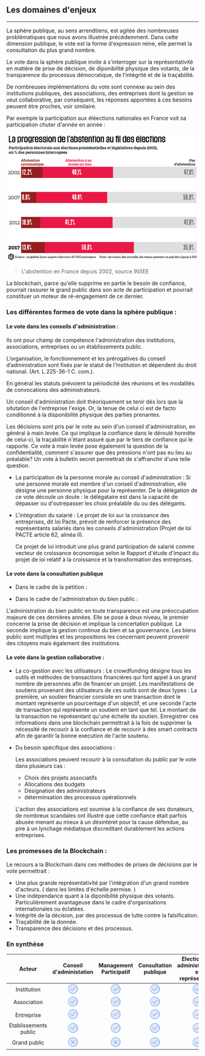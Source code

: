 ## Les domaines d'enjeux
---

La sphère publique, au sens arrendtiens, est agitée des nombreuses problématiques que nous avons illustrée précédemment. Dans cette dimension publique, le vote est la forme d'expression reine, elle permet la consultation du plus grand nombre. 

Le vote dans la sphère publique invite à s'interroger sur la représentativité en matière de prise de décision, de diponibilité physique des votants, de la transparence du processus démocratique, de l'intégrité et de la traçabilité. 

De nombreuses implémentations du vote sont connexe au sein des institutions publiques, des associations, des entreprises dont la gestion se veut collaborative, par conséquent, les réponses apportées à ces besoins peuvent ètre proches, voir similaire.

Par exemple la participation aux éléections nationales en France voit sa participation chuter d'année en année : 

![](../../images/abstention-france.png)
>
> L'abstention en France depuis 2002, source INSEE

La blockchain, parce qu'elle supprime en partie le besoin de confiance, pourrait rassurer le grand public dans son acte de participation et pourrait constituer un moteur de ré-engagement de ce dernier.

### Les différentes formes de vote dans la sphère publique : 

#### Le vote dans les conseils d'administration :

Ils ont pour champ de compétence l'administration des institutions, associations, entreprises ou un établissements public.

L’organisation, le fonctionnement et les prérogatives du conseil d’administration sont fixés par le statut de l'institution et dépendent du droit national. (Art. L.225-36-1 C. com.).

En général les statuts prévoient la périodicité des réunions et les modalités de convocations des administrateurs. 

Un conseil d'administration doit théoriquement se tenir dès lors que la situtation de l'entreprise l'exige. Or, la tenue de celui ci est de facto conditionné à la disponibilité physique des parties prenantes.  

Les décisions sont pris par le vote au sein d'un conseil d'administration, en général à main levée. Ce qui implique la confiance dans le déroulé honnête de celui-ci, la traçabilité n'étant assuré que par le tiers de confiance qui le rapporte. Ce vote à main levée pose également la question de la confidentialité, comment s'assurer que des pressions n'ont pas eu lieu au préalable? Un vote à bulletin secret permettrait de s'affranchir d'une telle question.

* La participation de la personne morale au conseil d'administration :
    Si une personne morale est membre d'un conseil d'administration, elle désigne une personne physique pour la représenter. De la délégation de ce vote découle un doute : le délégataire est dans la capacité de dépasser ou d'outrepasser les choix préalable du ou des délégants.

* L'intégration du salarié : 
    Le projet de loi sur la croissance des entreprises, dit loi Pacte, prévoit de renforcer la présence des représentants salariés dans les conseils d'administration (Projet de loi PACTE article 62, alinéa II). 
    
   Ce projet de loi introduit une plus grand participation de salarié comme vecteur de croissance économique selon le Rapport d'étude d'impact du projet de loi relatif à la croissance et la transformation des entreprises.
    
#### Le vote dans la consultation publique

* Dans le cadre de la pétition :

* Dans le cadre de l'administration du bien public : 

L'administration du bien public en toute transparence est une préoccupation majeure de ces dernières années. Elle se pose à deux niveau, le premier concerne la prise de décision  et  implique la concertation publique. La seconde implique la gestion continue du bien et sa gouvernance. Les biens public sont mutliples et les propositions les concernant peuvent provenir des citoyens mais également des institutions.

#### Le vote dans la gestion collaborative :

* La co-gestion avec les utilisateurs : 
    Le crowdfunding désigne tous les outils et méthodes de transactions financières qui font appel à   un grand nombre de personnes afin de financer un projet. Les manifestations de soutiens provenant des utilisateurs de ces outils sont de deux types : La première, un soutien financier consiste en une transaction dont le montant représente un pourcentage d'un objectif, et une seconde l'acte de transaction qui représente un soutient en tant que tel. Le montant de la transaction ne représentant qu'une échelle du soutien. Enregistrer ces informations dans une blockchain permettrait à la fois de supprimer la nécessité de recourir à la confiance et de recourir à des smart contracts afin de garantir la bonne execution de l'acte soutenu. 

* Du besoin spécifique des associations :

    Les associations peuvent recourir à la consultation du public par le vote dans plusieurs cas : 
    * Choix des projets associatifs
    * Allocations des budgets
    * Désignation des administrateurs
    * déterminsation des processus opérationnels
    
    L'action des associations est soumise à la confiance de ses donateurs, de nombreux scandales ont illustré que cette confiance était parfois abusée menant au mieux à un désintéret pour la cause défendue, au pire à un lynchage médiatique discreditant durablement les actions entreprises.

### Les promesses de la Blockchain : 

Le recours a la Blockchain dans ces méthodes de prises de décisions par le vote permettrait :
* Une plus grande représentativité par l'intégration d'un grand nombre d'acteurs. ( dans les limites d'échelle permise. )
* Une indépendance quant à la diponibilité physique des votants. Particulièrement avantageuse dans le cadre d'organisations internationales ou éclatées.
* Intégrité de la décision, par des processus de lutte contre la falsification.
* Traçabilité de la donnée.
* Transparence des décisions et des processus.

### En synthèse

| Acteur | Conseil d'administation | Management Participatif |  Consultation publique | Election des administrateurs et représentants | 
|:------:|:------------------------:|:-----------------------:|:----------------------:|:--------------------------------------------:|
| Institution | ![Oui](../../images/icons/yes.png) | ![Oui](../../images/icons/yes.png) | ![Oui](../../images/icons/yes.png) | ![Oui](../../images/icons/yes.png) |
| Association | ![Oui](../../images/icons/yes.png) | ![Oui](../../images/icons/yes.png) | ![Oui](../../images/icons/yes.png) | ![Oui](../../images/icons/yes.png) | 
| Entreprise | ![Oui](../../images/icons/yes.png) | ![Oui](../../images/icons/yes.png) | ![Oui](../../images/icons/yes.png) | ![Oui](../../images/icons/yes.png) | 
| Etablissements public | ![Oui](../../images/icons/yes.png) | ![Oui](../../images/icons/yes.png) | ![Oui](../../images/icons/yes.png) | ![Oui](../../images/icons/yes.png) | 
| Grand public | ![Non](../../images/icons/no.png) | ![Non](../../images/icons/no.png) | ![Oui](../../images/icons/yes.png) | ![Oui](../../images/icons/yes.png) | 
